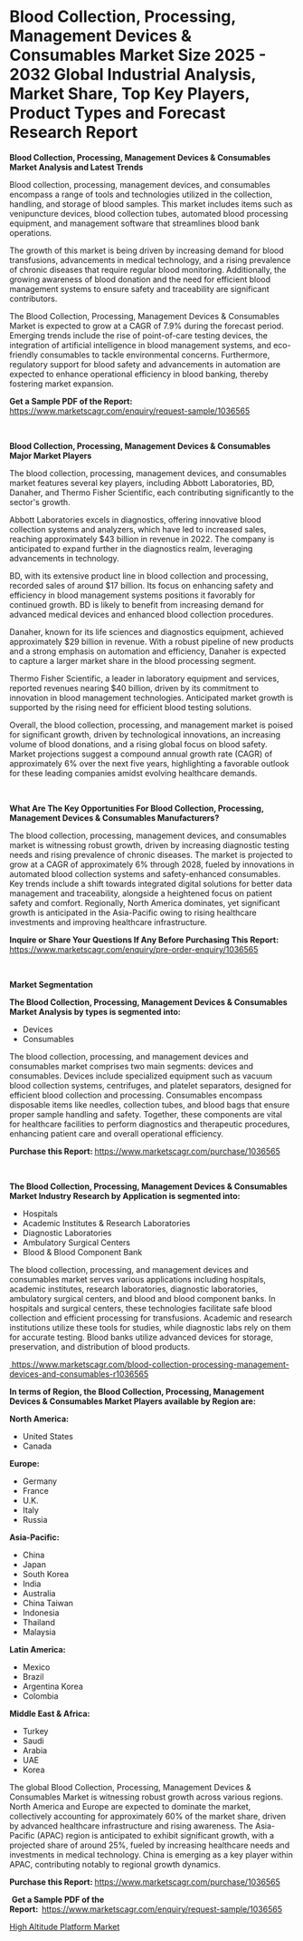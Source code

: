 <p><h1>Blood Collection, Processing, Management Devices & Consumables Market Size 2025 - 2032 Global Industrial Analysis, Market Share, Top Key Players, Product Types and Forecast Research Report</h1></p><p><strong>Blood Collection, Processing, Management Devices & Consumables Market Analysis and Latest Trends</strong></p>
<p><p>Blood collection, processing, management devices, and consumables encompass a range of tools and technologies utilized in the collection, handling, and storage of blood samples. This market includes items such as venipuncture devices, blood collection tubes, automated blood processing equipment, and management software that streamlines blood bank operations. </p><p>The growth of this market is being driven by increasing demand for blood transfusions, advancements in medical technology, and a rising prevalence of chronic diseases that require regular blood monitoring. Additionally, the growing awareness of blood donation and the need for efficient blood management systems to ensure safety and traceability are significant contributors. </p><p>The Blood Collection, Processing, Management Devices & Consumables Market is expected to grow at a CAGR of 7.9% during the forecast period. Emerging trends include the rise of point-of-care testing devices, the integration of artificial intelligence in blood management systems, and eco-friendly consumables to tackle environmental concerns. Furthermore, regulatory support for blood safety and advancements in automation are expected to enhance operational efficiency in blood banking, thereby fostering market expansion.</p></p>
<p><strong>Get a Sample PDF of the Report:&nbsp;</strong> <a href="https://www.marketscagr.com/enquiry/request-sample/1036565?utm_campaign=2942&utm_medium=2&utm_source=Github&utm_content=ia&utm_term=21032025&utm_id=blood-collection-processing-management-devices-consumables">https://www.marketscagr.com/enquiry/request-sample/1036565</a></p>
<p>&nbsp;</p>
<p><strong>Blood Collection, Processing, Management Devices & Consumables Major Market Players</strong></p>
<p><p>The blood collection, processing, management devices, and consumables market features several key players, including Abbott Laboratories, BD, Danaher, and Thermo Fisher Scientific, each contributing significantly to the sector's growth. </p><p>Abbott Laboratories excels in diagnostics, offering innovative blood collection systems and analyzers, which have led to increased sales, reaching approximately $43 billion in revenue in 2022. The company is anticipated to expand further in the diagnostics realm, leveraging advancements in technology.</p><p>BD, with its extensive product line in blood collection and processing, recorded sales of around $17 billion. Its focus on enhancing safety and efficiency in blood management systems positions it favorably for continued growth. BD is likely to benefit from increasing demand for advanced medical devices and enhanced blood collection procedures.</p><p>Danaher, known for its life sciences and diagnostics equipment, achieved approximately $29 billion in revenue. With a robust pipeline of new products and a strong emphasis on automation and efficiency, Danaher is expected to capture a larger market share in the blood processing segment.</p><p>Thermo Fisher Scientific, a leader in laboratory equipment and services, reported revenues nearing $40 billion, driven by its commitment to innovation in blood management technologies. Anticipated market growth is supported by the rising need for efficient blood testing solutions.</p><p>Overall, the blood collection, processing, and management market is poised for significant growth, driven by technological innovations, an increasing volume of blood donations, and a rising global focus on blood safety. Market projections suggest a compound annual growth rate (CAGR) of approximately 6% over the next five years, highlighting a favorable outlook for these leading companies amidst evolving healthcare demands.</p></p>
<p>&nbsp;</p>
<p><strong>What Are The Key Opportunities For Blood Collection, Processing, Management Devices & Consumables Manufacturers?</strong></p>
<p><p>The blood collection, processing, management devices, and consumables market is witnessing robust growth, driven by increasing diagnostic testing needs and rising prevalence of chronic diseases. The market is projected to grow at a CAGR of approximately 6% through 2028, fueled by innovations in automated blood collection systems and safety-enhanced consumables. Key trends include a shift towards integrated digital solutions for better data management and traceability, alongside a heightened focus on patient safety and comfort. Regionally, North America dominates, yet significant growth is anticipated in the Asia-Pacific owing to rising healthcare investments and improving healthcare infrastructure.</p></p>
<p><strong>Inquire or Share Your Questions If Any Before Purchasing This Report:</strong> <a href="https://www.marketscagr.com/enquiry/pre-order-enquiry/1036565?utm_campaign=2942&utm_medium=2&utm_source=Github&utm_content=ia&utm_term=21032025&utm_id=blood-collection-processing-management-devices-consumables">https://www.marketscagr.com/enquiry/pre-order-enquiry/1036565</a></p>
<p>&nbsp;</p>
<p><strong>Market Segmentation</strong></p>
<p><strong>The Blood Collection, Processing, Management Devices & Consumables Market Analysis by types is segmented into:</strong></p>
<p><ul><li>Devices</li><li>Consumables</li></ul></p>
<p><p>The blood collection, processing, and management devices and consumables market comprises two main segments: devices and consumables. Devices include specialized equipment such as vacuum blood collection systems, centrifuges, and platelet separators, designed for efficient blood collection and processing. Consumables encompass disposable items like needles, collection tubes, and blood bags that ensure proper sample handling and safety. Together, these components are vital for healthcare facilities to perform diagnostics and therapeutic procedures, enhancing patient care and overall operational efficiency.</p></p>
<p><strong>Purchase this Report:&nbsp;</strong><a href="https://www.marketscagr.com/purchase/1036565?utm_campaign=2942&utm_medium=2&utm_source=Github&utm_content=ia&utm_term=21032025&utm_id=blood-collection-processing-management-devices-consumables">https://www.marketscagr.com/purchase/1036565</a></p>
<p>&nbsp;</p>
<p><strong>The Blood Collection, Processing, Management Devices & Consumables Market Industry Research by Application is segmented into:</strong></p>
<p><ul><li>Hospitals</li><li>Academic Institutes & Research Laboratories</li><li>Diagnostic Laboratories</li><li>Ambulatory Surgical Centers</li><li>Blood & Blood Component Bank</li></ul></p>
<p><p>The blood collection, processing, and management devices and consumables market serves various applications including hospitals, academic institutes, research laboratories, diagnostic laboratories, ambulatory surgical centers, and blood and blood component banks. In hospitals and surgical centers, these technologies facilitate safe blood collection and efficient processing for transfusions. Academic and research institutions utilize these tools for studies, while diagnostic labs rely on them for accurate testing. Blood banks utilize advanced devices for storage, preservation, and distribution of blood products.</p></p>
<p><a href="https://www.marketscagr.com/blood-collection-processing-management-devices-and-consumables-r1036565?utm_campaign=2942&utm_medium=2&utm_source=Github&utm_content=ia&utm_term=21032025&utm_id=blood-collection-processing-management-devices-consumables">&nbsp;https://www.marketscagr.com/blood-collection-processing-management-devices-and-consumables-r1036565</a></p>
<p><strong>In terms of Region, the Blood Collection, Processing, Management Devices & Consumables Market Players available by Region are:</strong></p>
<p>
    <p> <strong> North America: </strong>
        <ul>
            <li>United States</li>
            <li>Canada</li>
        </ul>
        </p> 
    <p> <strong> Europe: </strong>
        <ul>
            <li>Germany</li>
            <li>France</li>
            <li>U.K.</li>
            <li>Italy</li>
            <li>Russia</li>
        </ul>
        </p> 
    <p> <strong> Asia-Pacific: </strong>
        <ul>
            <li>China</li>
            <li>Japan</li>
            <li>South Korea</li>
            <li>India</li>
            <li>Australia</li>
            <li>China Taiwan</li>
            <li>Indonesia</li>
            <li>Thailand</li>
            <li>Malaysia</li>
        </ul>
        </p> 
    <p> <strong> Latin America: </strong>
        <ul>
            <li>Mexico</li>
            <li>Brazil</li>
            <li>Argentina Korea</li>
            <li>Colombia</li>
        </ul>
        </p> 
    <p> <strong> Middle East & Africa: </strong>
        <ul>
            <li>Turkey</li>
            <li>Saudi</li>
            <li>Arabia</li>
            <li>UAE</li>
            <li>Korea</li>
        </ul>
    </p>
    </p>
<p><p>The global Blood Collection, Processing, Management Devices & Consumables Market is witnessing robust growth across various regions. North America and Europe are expected to dominate the market, collectively accounting for approximately 60% of the market share, driven by advanced healthcare infrastructure and rising awareness. The Asia-Pacific (APAC) region is anticipated to exhibit significant growth, with a projected share of around 25%, fueled by increasing healthcare needs and investments in medical technology. China is emerging as a key player within APAC, contributing notably to regional growth dynamics.</p></p>
<p><strong>Purchase this Report: </strong><a href="https://www.marketscagr.com/purchase/1036565?utm_campaign=2942&utm_medium=2&utm_source=Github&utm_content=ia&utm_term=21032025&utm_id=blood-collection-processing-management-devices-consumables">https://www.marketscagr.com/purchase/1036565</a></p>
<p>&nbsp;<strong>Get a Sample PDF of the Report:&nbsp;&nbsp;</strong><a href="https://www.marketscagr.com/enquiry/request-sample/1036565?utm_campaign=2942&utm_medium=2&utm_source=Github&utm_content=ia&utm_term=21032025&utm_id=blood-collection-processing-management-devices-consumables">https://www.marketscagr.com/enquiry/request-sample/1036565</a></p>
<p><strong></strong></p>
<p><p><a href="https://github.com/oslieselotte2192/Market-Research-Report-List-1/blob/main/high-altitude-platform-market.md?utm_campaign=2942&utm_medium=2&utm_source=Github&utm_content=ia&utm_term=21032025&utm_id=blood-collection-processing-management-devices-consumables">High Altitude Platform Market</a></p></p>